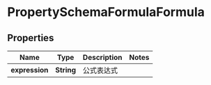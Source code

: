 

# PropertySchemaFormulaFormula


## Properties

| Name | Type | Description | Notes |
|------------ | ------------- | ------------- | -------------|
|**expression** | **String** | 公式表达式 |  |



